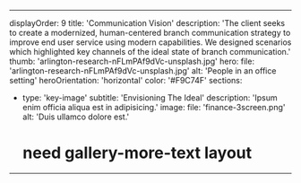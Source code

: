 ---

displayOrder: 9 
title: 'Communication Vision' 
description: 'The client seeks to create a
modernized, human-centered branch
communication strategy to improve
end user service using modern
capabilities. We designed scenarios which highlighted
key channels of the ideal state of
branch communication.' 
thumb: 'arlington-research-nFLmPAf9dVc-unsplash.jpg' 
hero: 
  file: 'arlington-research-nFLmPAf9dVc-unsplash.jpg' 
  alt: 'People in an office setting' 
heroOrientation: 'horizontal' 
color: '#F9C74F' 
sections: 
  - type: 'key-image'
    subtitle: 'Envisioning The Ideal' 
    description: 'Ipsum enim officia aliqua est in adipisicing.' 
    image:
      file: 'finance-3screen.png' 
      alt: 'Duis ullamco dolore est.' 
      # need gallery-more-text layout 
---